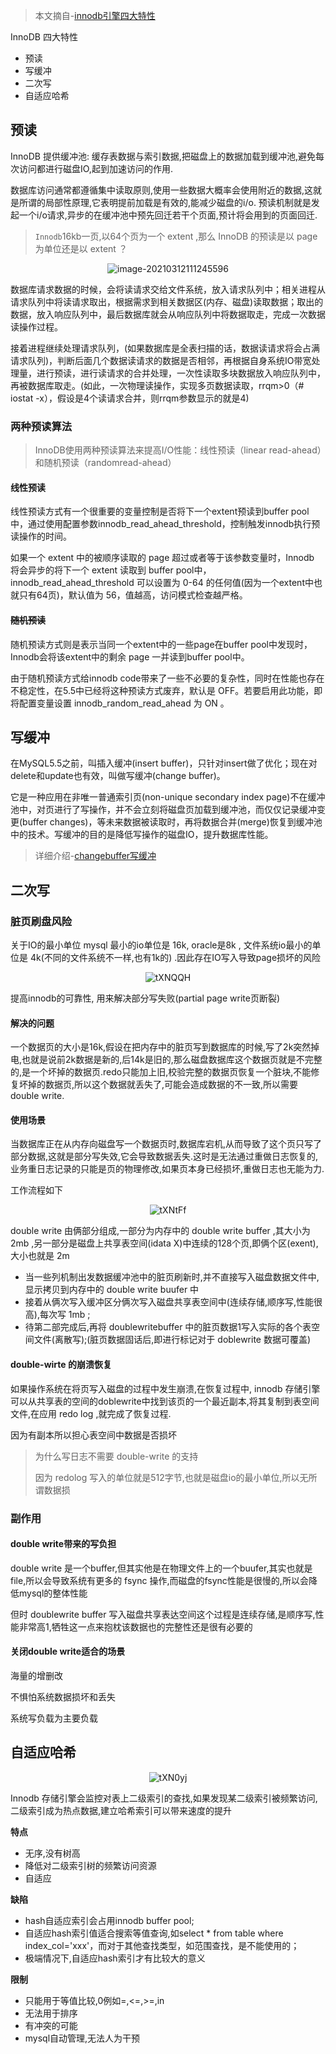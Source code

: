 > 本文摘自-[innodb引擎四大特性](https://www.nasuiyile.cn/219.html)

InnoDB 四大特性

* 预读
* 写缓冲
* 二次写
* 自适应哈希

## 预读

InnoDB 提供缓冲池: 缓存表数据与索引数据,把磁盘上的数据加载到缓冲池,避免每次访问都进行磁盘IO,起到加速访问的作用.

数据库访问通常都遵循集中读取原则,使用一些数据大概率会使用附近的数据,这就是所谓的局部性原理,它表明提前加载是有效的,能减少磁盘的i/o. 预读机制就是发起一个i/o请求,异步的在缓冲池中预先回迁若干个页面,预计将会用到的页面回迁.

>  `Innodb`16kb一页,以64个页为一个 extent ,那么 InnoDB 的预读是以 page 为单位还是以 extent ？

<center><img src="https://ning-wang.oss-cn-beijing.aliyuncs.com/blog-imags/image-20210312111245596.png" alt="image-20210312111245596"  /></center>

数据库请求数据的时候，会将读请求交给文件系统，放入请求队列中；相关进程从请求队列中将读请求取出，根据需求到相关数据区(内存、磁盘)读取数据；取出的数据，放入响应队列中，最后数据库就会从响应队列中将数据取走，完成一次数据读操作过程。

接着进程继续处理请求队列，(如果数据库是全表扫描的话，数据读请求将会占满请求队列)，判断后面几个数据读请求的数据是否相邻，再根据自身系统IO带宽处理量，进行预读，进行读请求的合并处理，一次性读取多块数据放入响应队列中，再被数据库取走。(如此，一次物理读操作，实现多页数据读取，rrqm>0（# iostat -x），假设是4个读请求合并，则rrqm参数显示的就是4)

### 两种预读算法

>  InnoDB使用两种预读算法来提高I/O性能：线性预读（linear read-ahead）和随机预读（randomread-ahead）



#### 线性预读

线性预读方式有一个很重要的变量控制是否将下一个extent预读到buffer pool中，通过使用配置参数innodb_read_ahead_threshold，控制触发innodb执行预读操作的时间。

如果一个 extent 中的被顺序读取的 page 超过或者等于该参数变量时，Innodb 将会异步的将下一个 extent 读取到 buffer pool中，innodb_read_ahead_threshold 可以设置为 0-64 的任何值(因为一个extent中也就只有64页)，默认值为 56，值越高，访问模式检查越严格。

#### ~~随机预读~~

随机预读方式则是表示当同一个extent中的一些page在buffer pool中发现时，Innodb会将该extent中的剩余 page 一并读到buffer pool中。

由于随机预读方式给innodb code带来了一些不必要的复杂性，同时在性能也存在不稳定性，在5.5中已经将这种预读方式废弃，默认是 OFF。若要启用此功能，即将配置变量设置 innodb_random_read_ahead 为 ON 。

## 写缓冲

在MySQL5.5之前，叫插入缓冲(insert buffer)，只针对insert做了优化；现在对delete和update也有效，叫做写缓冲(change buffer)。

它是一种应用在非唯一普通索引页(non-unique secondary index page)不在缓冲池中，对页进行了写操作，并不会立刻将磁盘页加载到缓冲池，而仅仅记录缓冲变更(buffer changes)，等未来数据被读取时，再将数据合并(merge)恢复到缓冲池中的技术。写缓冲的目的是降低写操作的磁盘IO，提升数据库性能。

> 详细介绍-[changebuffer写缓冲](https://www.nasuiyile.cn/209.html#changebuffer%E5%86%99%E7%BC%93%E5%86%B2)

## 二次写

### 脏页刷盘风险

关于IO的最小单位 mysql 最小的io单位是 16k, oracle是8k , 文件系统io最小的单位是 4k(不同的文件系统不一样,也有1k的) .因此存在IO写入导致page损坏的风险



<center><img src="https://ning-wang.oss-cn-beijing.aliyuncs.com/blog-imags/tXNQQH.png" alt="tXNQQH"  /></center>



提高innodb的可靠性, 用来解决部分写失败(partial page write页断裂)

#### 解决的问题

一个数据页的大小是16k,假设在把内存中的脏页写到数据库的时候,写了2k突然掉电,也就是说前2k数据是新的,后14k是旧的,那么磁盘数据库这个数据页就是不完整的,是一个坏掉的数据页.redo只能加上旧,校验完整的数据页恢复一个脏块,不能修复坏掉的数据页,所以这个数据就丢失了,可能会造成数据的不一致,所以需要double write.

#### 使用场景

当数据库正在从内存向磁盘写一个数据页时,数据库宕机,从而导致了这个页只写了部分数据,这就是部分写失效,它会导致数据丢失.这时是无法通过重做日志恢复的,业务重日志记录的只能是页的物理修改,如果页本身已经损坏,重做日志也无能为力.

工作流程如下

<center><img src="https://ning-wang.oss-cn-beijing.aliyuncs.com/blog-imags/tXNtFf.png" alt="tXNtFf"  /></center>

double write 由俩部分组成,一部分为内存中的 double write buffer ,其大小为 2mb ,另一部分是磁盘上共享表空间(idata X)中连续的128个页,即俩个区(exent),大小也就是 2m

- 当一些列机制出发数据缓冲池中的脏页刷新时,并不直接写入磁盘数据文件中,显示拷贝到内存中的 double write buufer 中
- 接着从俩次写入缓冲区分俩次写入磁盘共享表空间中(连续存储,顺序写,性能很高),每次写 1mb ;
- 待第二部完成后,再将 doublewritebuffer 中的脏页数据1写入实际的各个表空间文件(离散写);(脏页数据固话后,即进行标记对于 doblewrite 数据可覆盖)

#### double-wirte 的崩溃恢复

如果操作系统在将页写入磁盘的过程中发生崩溃,在恢复过程中, innodb 存储引擎可以从共享表的空间的doblewrite中找到该页的一个最近副本,将其复制到表空间文件,在应用 redo log ,就完成了恢复过程.

因为有副本所以担心表空间中数据是否损坏

> 为什么写日志不需要 double-write 的支持
>
> 因为 redolog 写入的单位就是512字节,也就是磁盘io的最小单位,所以无所谓数据损

### 副作用

#### double write带来的写负担

double write 是一个buffer,但其实他是在物理文件上的一个buufer,其实也就是file,所以会导致系统有更多的 fsync 操作,而磁盘的fsync性能是很慢的,所以会降低mysql的整体性能

但时 doublewrite buffer 写入磁盘共享表达空间这个过程是连续存储,是顺序写,性能非常高1,牺牲这一点来抱枕该数据也的完整性还是很有必要的

#### 关闭double write适合的场景

海量的增删改

不惧怕系统数据损坏和丢失

系统写负载为主要负载

## 自适应哈希

<center><img src="https://ning-wang.oss-cn-beijing.aliyuncs.com/blog-imags/tXN0yj.png" alt="tXN0yj"  /></center>

Innodb 存储引擎会监控对表上二级索引的查找,如果发现某二级索引被频繁访问,二级索引成为热点数据,建立哈希索引可以带来速度的提升

**特点**

- 无序,没有树高
- 降低对二级索引树的频繁访问资源
- 自适应

**缺陷**

- hash自适应索引会占用innodb buffer pool;
- 自适应hash索引值适合搜索等值查询,如select * from table where index_col='xxx'，而对于其他查找类型，如范围查找，是不能使用的；
- 极端情况下,自适应hash索引才有比较大的意义

**限制**

- 只能用于等值比较,0例如=,<=,>=,in
- 无法用于排序
- 有冲突的可能
- mysql自动管理,无法人为干预